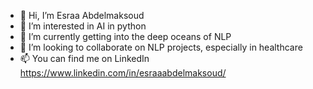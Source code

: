 - 👋 Hi, I’m Esraa Abdelmaksoud
- 👀 I’m interested in AI in python
- 🌱 I’m currently getting into the deep oceans of NLP
- 💞️ I’m looking to collaborate on NLP projects, especially in healthcare
- 📫 You can find me on LinkedIn https://www.linkedin.com/in/esraaabdelmaksoud/

<!---
esraa-abdelmaksoud/esraa-abdelmaksoud is a ✨ special ✨ repository because its `README.md` (this file) appears on your GitHub profile.
You can click the Preview link to take a look at your changes.
--->
